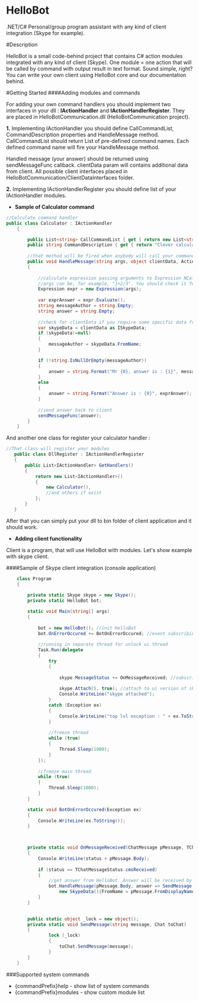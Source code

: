 HelloBot
========

.NET/C# Personal/group program assistant with any kind of client integration (Skype for example).

#Description

HelloBot is a small code-behind project that contains C# action modules integrated with any kind of client (Skype). One module = one action that will be called by command with output result in text format. Sound simple, right? You can write your own client using HelloBot core and our documentation behind.

#Getting Started
####Adding modules and commands


For adding your own command handlers you should implement two interfaces in your dll : **IActionHandler** and **IActionHandlerRegister**. They are placed in HelloBotCommunication.dll (HelloBotCommunication project).

**1.**  Implementing IActionHandler you should define CallCommandList, CommandDescription properties and HandleMessage method. CallCommandList should return List of pre-defined command names. Each defined command name will fire your HandleMessage method.

Handled message (your answer) should be returned using sendMessageFunc callback. clientData param will contains additional data from client. All possible client interfaces placed in HelloBotCommunication/ClientDataInterfaces folder.


**2.** Implementing IActionHandlerRegister you should define list of your IActionHandler modules.

- **Sample of Calculator command**
```C#
//Calculate command handler
public class Calculator : IActionHandler
    {

        public List<string> CallCommandList { get { return new List<string>() { "calc","calculator" }; } }
        public string CommandDescription { get { return "Clever calculator using NCalc library"; }  }
        
        //that method will be fired when anybody will call your command from client
        public void HandleMessage(string args, object clientData, Action<string> sendMessageFunc)
        {
            
            //calculate expression passing arguments to Expression NCalc's class constructor.
            //args can be, for example, "1+2/3". You should check it for valid format in context of you command.
            Expression expr = new Expression(args);
            
            var exprAnswer = expr.Evaluate();
            string messageAuthor = string.Empty;
            string answer = string.Empty;
            
            //check for clientData if you require some specific data from client
            var skypeData = clientData as ISkypeData;
            if (skypeData!=null)
            {
                messageAuthor = skypeData.FromName;
            }

            if (!string.IsNullOrEmpty(messageAuthor))
            {
                answer = string.Format("Mr {0}, answer is : {1}", messageAuthor, exprAnswer);
            }
            else
            {
                answer = string.Format("Answer is : {0}", exprAnswer);
            }
            
            //send answer back to client
            sendMessageFunc(answer);
        }
    }
```

And another one class for register your calculator handler :

```C#
//That class will register your modules
   public class DllRegister : IActionHandlerRegister
   {
       public List<IActionHandler> GetHandlers()
       {
           return new List<IActionHandler>()
           {
               new Calculator(),
               //and others if exist
           };
       }
   }
```

After that you can simply put your dll to bin folder of client application and it should work.

- **Adding client functionality**

Client is a program, that will use HelloBot with modules. Let's show example with skype client. 

####Sample of Skype client integration (console application)
```C#
    class Program
    {
        
        private static Skype skype = new Skype();
        private static HelloBot bot;

        static void Main(string[] args)
        {
            
            bot = new HelloBot(); //init HelloBot
            bot.OnErrorOccured += BotOnErrorOccured; //event subscribing for handling any unexpectable exceptions
            
            //running in separate thread for unlock ui thread
            Task.Run(delegate
            {
                try
                {
                    
                    skype.MessageStatus += OnMessageReceived; //subscribe to skype message status change
                    
                    skype.Attach(5, true); //attach to ui version of skype. Note : now, Microsoft was remove api                                                   support, it's work only with old portable version of skype. 
                    Console.WriteLine("skype attached");
                }
                catch (Exception ex)
                {
                    Console.WriteLine("top lvl exception : " + ex.ToString());
                }
                
                //freeze thread
                while (true)
                {
                    Thread.Sleep(1000);
                }
            });
            
            //freeze main thread
            while (true)
            {
                Thread.Sleep(1000);
            }
        }

        static void BotOnErrorOccured(Exception ex)
        {
            Console.WriteLine(ex.ToString());
        }

       

        private static void OnMessageReceived(ChatMessage pMessage, TChatMessageStatus status)
        {
            Console.WriteLine(status + pMessage.Body);
 
            if (status == TChatMessageStatus.cmsReceived)
            {
                //get answer from HelloBot. Answer will be received by SendMessage method.
                bot.HandleMessage(pMessage.Body, answer => SendMessage(answer,pMessage.Chat),
                    new SkypeData(){FromName = pMessage.FromDisplayName});
            }
        }
        

        public static object _lock = new object();
        private static void SendMessage(string message, Chat toChat)
        {
                lock (_lock)
                {
                    toChat.SendMessage(message);
                }
        }
    }
```

###Supported system commands
- {commandPrefix}help - show list of system commands
- {commandPrefix}modules - show custom module list
